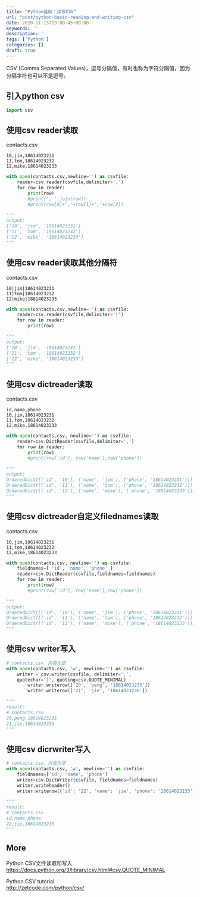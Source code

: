 ```yaml
---
title: "Python基础：读写CSV"
url: "post/python-basic-reading-and-writing-csv"
date: 2020-11-15T19:00:45+08:00
keywords: ''
description: ''
tags: ['Python']
categories: []
draft: true
---
```


CSV (Comma Separated Values)，逗号分隔值，有时也称为字符分隔值，因为分隔字符也可以不是逗号。

## 引入python csv

```Python
import csv
```

## 使用csv reader读取

contacts.csv
```
10,jim,18614023231
11,tom,18614023232
12,mike,18614023233
```

```Python
with open(contacts.csv,newline='') as csvfile:
	reader=csv.reader(csvfile,delimiter=',')
	for row in reader:
		print(row)
		#print(', '.join(row))
		#print(row[0]+','+row[1]+','+row[2])

""" 
output:
['10', 'jim', '18614023231']
['11', 'tom', '18614023232']
['12', 'mike', '18614023233']
"""
```

## 使用csv reader读取其他分隔符

contacts.csv
```
10|jim|18614023231
11|tom|18614023232
12|mike|18614023233
```

```Python
with open(contacts.csv,newline='') as csvfile:
	reader=csv.reader(csvfile,delimiter='|')
	for row in reader:
		print(row)

"""
output:
['10', 'jim', '18614023231']
['11', 'tom', '18614023232']
['12', 'mike', '18614023233']
"""
```

## 使用csv dictreader读取

contacts.csv

```
id,name,phone
10,jim,18614023231
11,tom,18614023232
12,mike,18614023233
```

```Python
with open(contacts.csv, newline='') as csvfile:
	reader=csv.DictReader(csvfile,delimiter=',')
	for row in reader:
		print(row)
		#print(row['id'], row['name'],row['phone'])

"""
output:
OrderedDict([('id', '10'), ('name', 'jim'), ('phone', '18614023231')])
OrderedDict([('id', '11'), ('name', 'tom'), ('phone', '18614023232')])
OrderedDict([('id', '12'), ('name', 'mike'), ('phone', '18614023233')])
"""
```

## 使用csv dictreader自定义filednames读取

contacts.csv  
```
10,jim,18614023231
11,tom,18614023232
12,mike,18614023233 
```

```Python
with open(contacts.csv, newline='') as csvfile:
	fieldnames=[ 'id', 'name', 'phone' ]
	reader=csv.DictReader(csvfile,fieldnames=fieldnames)
	for row in reader:
		print(row)
		#print(row['id'], row['name'],row['phone'])

"""
output:
OrderedDict([('id', '10'), ('name', 'jim'), ('phone', '18614023231')])
OrderedDict([('id', '11'), ('name', 'tom'), ('phone', '18614023232')])
OrderedDict([('id', '12'), ('name', 'mike'), ('phone', '18614023233')])
"""
```

## 使用csv writer写入

```Python
# contacts.csv，内容为空 
with open(contacts.csv, 'w', newline='') as csvfile:
	writer = csv.writer(csvfile, delimiter=',',
	quotechar='|', quoting=csv.QUOTE_MINIMAL)
		writer.writerow(['20', 'peng', '18614023235'])
		writer.writerow(['21', 'jie', '18614023236'])

"""
result:
# contacts.csv
20,peng,18614023235
21,jie,18614023236
"""
```

## 使用csv dicrwriter写入

```Python
# contacts.csv，内容为空 
with open(contacts.csv, 'w', newline='') as csvfile:
	fieldnames=['id', 'name', 'phone']
	writer=csv.DictWriter(csvfile, fieldnames=fieldnames)
	writer.writeheader()
	writer.writerow({'id': '22', 'name': 'jie', 'phone': '18614023235'})

"""
result:
# contacts.csv
id,name,phone
22,jie,18614023235
"""
```

## More 

Python CSV文件读取和写入  
https://docs.python.org/3/library/csv.html#csv.QUOTE_MINIMAL 

Python CSV tutorial  
http://zetcode.com/python/csv/  
